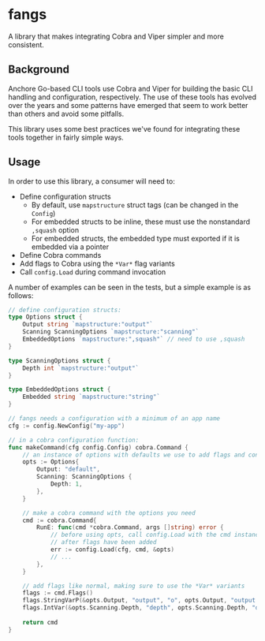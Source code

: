 # fangs

A library that makes integrating Cobra and Viper simpler and more consistent.

## Background

Anchore Go-based CLI tools use Cobra and Viper for building the basic CLI handling
and configuration, respectively. The use of these tools has evolved over the years
and some patterns have emerged that seem to work better than others and avoid some
pitfalls.

This library uses some best practices we've found for integrating these tools together
in fairly simple ways.

## Usage

In order to use this library, a consumer will need to:
* Define configuration structs
    * By default, use `mapstructure` struct tags (can be changed in the `Config`)
    * For embedded structs to be inline, these must use the nonstandard `,squash` option
    * For embedded structs, the embedded type must exported if it is embedded via a pointer
* Define Cobra commands
* Add flags to Cobra using the `*Var*` flag variants
* Call `config.Load` during command invocation

A number of examples can be seen in the tests, but a simple example is as follows:

```go
// define configuration structs:
type Options struct {
    Output string `mapstructure:"output"`
    Scanning ScanningOptions `mapstructure:"scanning"`
	EmbeddedOptions `mapstructure:",squash"` // need to use ,squash
}

type ScanningOptions struct {
    Depth int `mapstructure:"output"`
}

type EmbeddedOptions struct {
	Embedded string `mapstructure:"string"`
}

// fangs needs a configuration with a minimum of an app name
cfg := config.NewConfig("my-app")

// in a cobra configuration function:
func makeCommand(cfg config.Config) cobra.Command {
    // an instance of options with defaults we use to add flags and configure
    opts := Options{
        Output: "default",
        Scanning: ScanningOptions {
            Depth: 1,
        },
    }

    // make a cobra command with the options you need
    cmd := cobra.Command{
        RunE: func(cmd *cobra.Command, args []string) error {
            // before using opts, call config.Load with the cmd instance,
            // after flags have been added
            err := config.Load(cfg, cmd, &opts)
            // ...
        },
    }

    // add flags like normal, making sure to use the *Var* variants
    flags := cmd.Flags()
    flags.StringVarP(&opts.Output, "output", "o", opts.Output, "output usage")
    flags.IntVar(&opts.Scanning.Depth, "depth", opts.Scanning.Depth, "depth usage")
    
    return cmd
}
```
